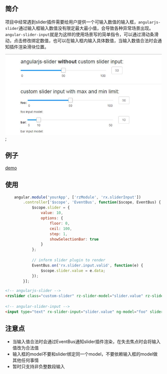 ## 简介

项目中经常遇到slider插件需要给用户提供一个可输入数值的输入框，`angularjs-slider`通过输入框输入数值没有限定最大最小值，会导致各种异常场景出现。
`angular-slider-input`就是为这样的使用场景写的简单指令，可以通过滑动条滑动，点击修改绑定数值，也可以在输入框内输入具体数值，当输入数值合法时会通知插件渲染滑块位置。


![screenshot](./screenshot.jpg);

## 例子

[demo](http://xunqilong.com/angular-slider-input/index.html)

## 使用

```javascript
    angular.module('yourApp', ['rzModule', 'rx.sliderInput'])
        .controller['$scope', 'EventBus', function($scope, EventBus) {
            $scope.slider = {
                value: 10,
                options: {
                    floor: 0,
                    ceil: 100,
                    step: 1,
                    showSelectionBar: true
                }
            };

            // inform slider plugin to render
            EventBus.on('rx.slider.input.valid', function(e) {
                $scope.slider.value = e.data;
            });
        }];
```


```html
<!-- angularjs-slider -->
<rzslider class="custom-slider" rz-slider-model="slider.value" rz-slider-options="slider.options"></rzslider>

<!-- angular-slider-input -->
<input type="text" rx-slider-input="slider.value" ng-model="foo" slider-id="custom_id" min="slider.floor" max="slider.ceil">

```

## 注意点

- 当输入值合法时会通过EventBus通知slider插件渲染，在失去焦点时会将输入值改为合法值
- 输入框的model不要和slider绑定同一个model，不要依赖输入框的model做其他任何事情
- 暂时只支持非负整数段输入